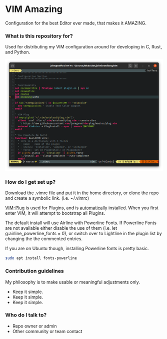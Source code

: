 # VIM Amazing

Configuration for the best Editor ever made, that makes it AMAZING.

### What is this repository for?

Used for distributing my VIM configuration around for developing in C, Rust, and Python.

![Terminal](/images/terminal.png)

### How do I get set up?

Download the .vimrc file and put it in the home directory, or clone the repo and create
a symbolic link.  (i.e. ~/.vimrc)

[VIM-Plug](https://github.com/junegunn/vim-plug) is used for Plugins, and is
[automatically](https://github.com/junegunn/vim-plug/wiki/tips#automatic-installation) installed.
When you first enter VIM, it will attempt to bootstrap all Plugins.

The default install will use Airline with Powerline Fonts.  If Powerline Fonts are not available
either disable the use of them (i.e. let g:airline_powerline_fonts = 0), or switch over to Lightline
in the plugin list by changing the the commented entries.  

If you are on Ubuntu though, installing Powerline fonts is pretty basic.

```bash
sudo apt install fonts-powerline
```

### Contribution guidelines

My philosophy is to make usable or meaningful adjustments only.

* Keep it simple.
* Keep it simple.
* Keep it simple.

### Who do I talk to?

* Repo owner or admin
* Other community or team contact
